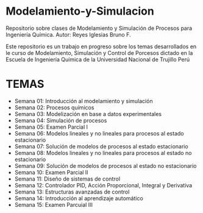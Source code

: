 # Modelamiento-y-Simulacion
Repositorio sobre clases de Modelamiento y Simulación de Procesos para Ingeniería Química. Autor: Reyes Iglesias Bruno F.

Este repositorio es un trabajo en progreso sobre los temas desarrollados en le curso de Modelamiento, Simulación y Control 
de Porcesos dictado en la Escuela de Ingeniería Química de la Universidad Nacional de Trujillo Perú

# TEMAS
- Semana 01: Introducción al modelamiento y simulación
- Semana 02: Procesos químicos
- Semana 03: Modelización en base a datos experimentales
- Semana 04: Simulación de procesos
- Semana 05: Examen Parcial I
- Semana 06: Modelos lineales y no lineales para procesos al estado estacionario
- Semana 07: Solución de modelos de procesos al estado estacionario
- Semana 08: Modelos lineales y no lineales para procesos al estado no estacionario
- Semana 09: Solución de modelos de procesos al estado no estacionario
- Semana 10: Examen Parcial II
- Semana 11: Diseño de sistemas de control
- Semana 12: Controlador PID, Acción Proporcional, Integral y Derivativa
- Semana 13: Estructuras avanzadas de control
- Semana 14: Introducción al aprendizaje automático
- Semana 15: Examen Parcuial III

